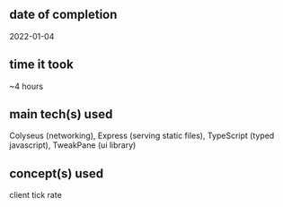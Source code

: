 ## date of completion
2022-01-04

## time it took
~4 hours
## main tech(s) used

Colyseus (networking), Express (serving static files), TypeScript (typed javascript), TweakPane (ui library)
## concept(s) used
client tick rate

